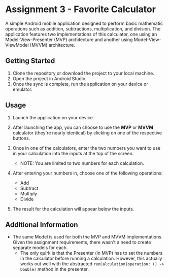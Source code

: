 # Assignment 3 - Favorite Calculator

A simple Android mobile application designed to perform basic mathematic operations such as addition, subtractions, multiplication, and division. The application features two implementations of this calculator, one using an Model-View-Presenter (MVP) architecture and another using Model-View-ViewModel (MVVM) architecture.

## Getting Started

1. Clone the repository or download the project to your local machine.
2. Open the project in Android Studio.
3. Once the sync is complete, run the application on your device or emulator.

## Usage

1. Launch the application on your device.
2. After launching the app, you can choose to use the **MVP** or **MVVM** calculator (they're nearly identical) by clicking on one of the respective buttons.
3. Once in one of the calculators, enter the two numbers you want to use in your calculation into the inputs at the top of the screen.
   - NOTE: You are limited to two numbers for each calculation.
4. After entering your numbers in, choose one of the following operations:

   - Add
   - Subtract
   - Multiply
   - Divide

5. The result for the calculation will appear below the inputs.

## Additional Information

- The same Model is used for both the MVP and MVVM implementations. Given the assignment requirements, there wasn't a need to create separate models for each.
  - The only quirk is that the Presenter (in MVP) has to set the numbers in the calculator before running a calculation. However, this actually works out well with the abstracted `runCalculation(operation: () -> Double)` method in the presenter.
